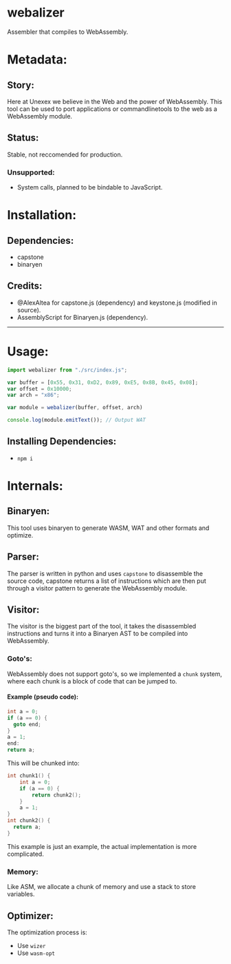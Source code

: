 # webalizer
Assembler that compiles to WebAssembly.
# Metadata:
## Story:
Here at Unexex we believe in the Web and the power of WebAssembly. This tool can be used to port applications or commandlinetools to the web as a WebAssembly module.
## Status:
Stable, not reccomended for production.
### Unsupported:
- System calls, planned to be bindable to JavaScript.
# Installation:
## Dependencies:
- capstone
- binaryen
## Credits:
- @AlexAltea for capstone.js (dependency) and keystone.js (modified in source).
- AssemblyScript for Binaryen.js (dependency).
***
# Usage:
```js
import webalizer from "./src/index.js";

var buffer = [0x55, 0x31, 0xD2, 0x89, 0xE5, 0x8B, 0x45, 0x08];
var offset = 0x10000;
var arch = "x86";

var module = webalizer(buffer, offset, arch)

console.log(module.emitText()); // Output WAT
```
## Installing Dependencies:
- `npm i`
# Internals:
## Binaryen:
This tool uses binaryen to generate WASM, WAT and other formats and optimize.
## Parser:
The parser is written in python and uses `capstone` to disassemble the source code, capstone returns a list of instructions which are then put through a visitor pattern to generate the WebAssembly module.
## Visitor:
The visitor is the biggest part of the tool, it takes the disassembled instructions and turns it into a Binaryen AST to be compiled into WebAssembly.
### Goto's:
WebAssembly does not support goto's, so we implemented a `chunk` system, where each chunk is a block of code that can be jumped to.
#### Example (pseudo code):
```c
int a = 0;
if (a == 0) {
  goto end;
}
a = 1;
end:
return a;
```
This will be chunked into:
```c
int chunk1() {
    int a = 0;
    if (a == 0) {
        return chunk2();
    }
    a = 1;
}
int chunk2() {
  return a;
}
```
This example is just an example, the actual implementation is more complicated.
### Memory:
Like ASM, we allocate a chunk of memory and use a stack to store variables.
## Optimizer:
The optimization process is:
- Use `wizer`
- Use `wasm-opt`
